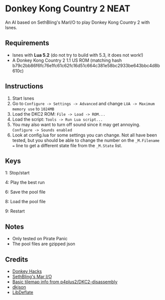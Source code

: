 # Donkey Kong Country 2 NEAT

An AI based on SethBling's MarI/O to play Donkey Kong Country 2 with lsnes.

## Requirements

* lsnes with **Lua 5.2** (do not try to build with 5.3, it does not work!)
* A Donkey Kong Country 2 1.1 US ROM (matching hash b79c2bb86f6fc76e1fc61c62fc16d51c664c381e58bc2933be643bbc4d8b610c)

## Instructions

1. Start lsnes
2. Go to `Configure -> Settings -> Advanced` and change `LUA -> Maximum memory use` to `1024MB`
3. Load the DKC2 ROM: `File -> Load -> ROM...`
4. Load the script: `Tools -> Run Lua script...`
5. You may also want to turn off sound since it may get annoying. `Configure -> Sounds enabled`
6. Look at config.lua for some settings you can change. Not all have been tested, but you should be able to change the number on the `_M.Filename =` line to get a different state file from the `_M.State` list.

## Keys
1: Stop/start

4: Play the best run

6: Save the pool file

8: Load the pool file

9: Restart

## Notes
* Only tested on Pirate Panic
* The pool files are gzipped json

## Credits

* [Donkey Hacks](http://donkeyhacks.zouri.jp/html/En-Us/dkc2/index.html)
* [SethBling's Mar I/O](https://github.com/mam91/neat-genetic-mario)
* [Basic tilemap info from p4plus2/DKC2-disassembly](https://github.com/p4plus2/DKC2-disassembly)
* [dkjson](http://dkolf.de/src/dkjson-lua.fsl/home)
* [LibDeflate](https://github.com/SafeteeWoW/LibDeflate)
